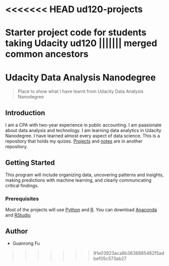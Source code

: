 <<<<<<< HEAD
ud120-projects
==============

Starter project code for students taking Udacity ud120
||||||| merged common ancestors
=======
# Udacity Data Analysis Nanodegree

> Place to show what I have learnt from Udacity Data Analysis Nanodegree

## Introduction

I am a CPA with two-year experience in public accounting. I am paasionate about data analysis and technology. I am learning data analytics in Udacity Nanodegree. I have learned almost every aspect of data science. This is a repository that holds my quizes. [Projects](https://github.com/rachelfu/Data-Science-Project) and [notes](https://github.com/rachelfu/Toolkit) are in another repository.

## Getting Started

This program will include organizing data, uncovering patterns and insights, making predictions with machine learning, and clearly communicating critical findings.

### Prerequisites 

Most of the projects will use [Python](https://www.python.org) and [R](https://www.r-project.org/about.html). You can download [Anaconda](https://www.continuum.io/downloads) and [RStudio](https://www.rstudio.com)

## Author

* Guanrong Fu

>>>>>>> 91e03923aca8b3638885482f5adbef05c573ab27
